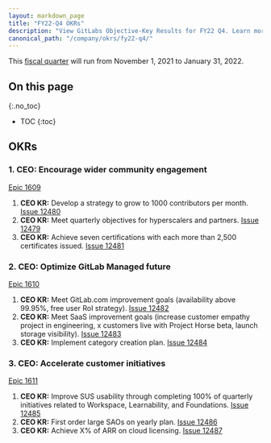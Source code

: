 ```yaml
---
layout: markdown_page
title: "FY22-Q4 OKRs"
description: "View GitLabs Objective-Key Results for FY22 Q4. Learn more here!"
canonical_path: "/company/okrs/fy22-q4/"
---
```


This [fiscal quarter](/handbook/finance/#fiscal-year) will run from November 1, 2021 to January 31, 2022.

## On this page
{:.no_toc}

- TOC
{:toc}

## OKRs

### 1. CEO: Encourage wider community engagement
[Epic 1609](https://gitlab.com/groups/gitlab-com/-/epics/1609)
   1. **CEO KR:** Develop a strategy to grow to 1000 contributors per month. [Issue 12480](https://gitlab.com/gitlab-com/www-gitlab-com/-/issues/12480)
   1. **CEO KR:** Meet quarterly objectives for hyperscalers and partners. [Issue 12479](https://gitlab.com/gitlab-com/www-gitlab-com/-/issues/12479)
   1. **CEO KR:** Achieve seven certifications with each more than 2,500 certificates issued. [Issue 12481](https://gitlab.com/gitlab-com/www-gitlab-com/-/issues/12481)

### 2. CEO: Optimize GitLab Managed future
[Epic 1610](https://gitlab.com/groups/gitlab-com/-/epics/1610)
   1. **CEO KR:** Meet GitLab.com improvement goals (availability above 99.95%, free user RoI strategy). [Issue 12482](https://gitlab.com/gitlab-com/www-gitlab-com/-/issues/12482)
   1. **CEO KR:** Meet SaaS improvement goals (increase customer empathy project in engineering, x customers live with Project Horse beta, launch storage visibility). [Issue 12483](https://gitlab.com/gitlab-com/www-gitlab-com/-/issues/12483)
   1. **CEO KR:** Implement category creation plan. [Issue 12484](https://gitlab.com/gitlab-com/www-gitlab-com/-/issues/12484)

### 3. CEO: Accelerate customer initiatives
[Epic 1611](https://gitlab.com/groups/gitlab-com/-/epics/1611)
   1. **CEO KR:** Improve SUS usability through completing 100% of quarterly initiatives related to Workspace, Learnability, and Foundations. [Issue 12485](https://gitlab.com/gitlab-com/www-gitlab-com/-/issues/12485)
   1. **CEO KR:** First order large SAOs on yearly plan. [Issue 12486](https://gitlab.com/gitlab-com/www-gitlab-com/-/issues/12486)
   1. **CEO KR:** Achieve X% of ARR on cloud licensing. [Issue 12487](https://gitlab.com/gitlab-com/www-gitlab-com/-/issues/12487)


